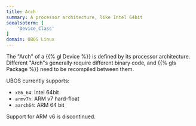 ```yaml
---
title: Arch
summary: A processor architecture, like Intel 64bit
seealsoterm: [
    'Device_Class'
]
domain: UBOS Linux
---
```


The "Arch" of a {{% gl Device %}} is defined by its processor architecture.
Different "Arch"s generally require different binary code, and {{% gls Package %}}
need to be recompiled between them.

UBOS currently supports:

* ``x86_64``: Intel 64bit
* ``armv7h``: ARM v7 hard-float
* ``aarch64``: ARM 64 bit

Support for ARM v6 is discontinued.
